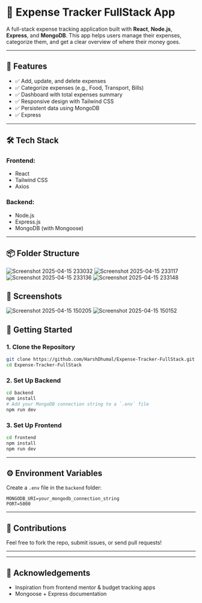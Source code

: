 # 💸 Expense Tracker FullStack App

A full-stack expense tracking application built with **React**, **Node.js**, **Express**, and **MongoDB**. This app helps users manage their expenses, categorize them, and get a clear overview of where their money goes.

---

## 🚀 Features

- ✅ Add, update, and delete expenses
- ✅ Categorize expenses (e.g., Food, Transport, Bills)
- ✅ Dashboard with total expenses summary
- ✅ Responsive design with Tailwind CSS
- ✅ Persistent data using MongoDB
- ✅ Express

---

## 🛠️ Tech Stack

### Frontend:
- React
- Tailwind CSS
- Axios

### Backend:
- Node.js
- Express.js
- MongoDB (with Mongoose)

---

## 📦 Folder Structure
![Screenshot 2025-04-15 233032](https://github.com/user-attachments/assets/1268fc21-9f56-4e09-a8c5-0b28a46a0189)
![Screenshot 2025-04-15 233117](https://github.com/user-attachments/assets/3b77dbfb-0393-4445-84e2-a3a533666381)
![Screenshot 2025-04-15 233136](https://github.com/user-attachments/assets/8bc19f87-130d-4983-bed4-8b5eba2288ef)
![Screenshot 2025-04-15 233148](https://github.com/user-attachments/assets/0999f5ba-92b8-48fc-95eb-41e18bd05ed0)


## 📸 Screenshots
![Screenshot 2025-04-15 150205](https://github.com/user-attachments/assets/1233c5f4-918d-4bcb-91dd-97397f5b8393)
![Screenshot 2025-04-15 150152](https://github.com/user-attachments/assets/2d18a290-7b2b-45e0-9485-1aa705fd34fb)




## 📍 Getting Started

### 1. Clone the Repository

```bash
git clone https://github.com/HarshDhumal/Expense-Tracker-FullStack.git
cd Expense-Tracker-FullStack
```

### 2. Set Up Backend

```bash
cd backend
npm install
# Add your MongoDB connection string to a `.env` file
npm run dev
```

### 3. Set Up Frontend

```bash
cd frontend
npm install
npm run dev
```

---

## ⚙️ Environment Variables

Create a `.env` file in the `backend` folder:

```env
MONGODB_URI=your_mongodb_connection_string
PORT=5000
```

---

## 🤝 Contributions

Feel free to fork the repo, submit issues, or send pull requests!

---



---

## 🙌 Acknowledgements

- Inspiration from frontend mentor & budget tracking apps
- Mongoose + Express documentation
